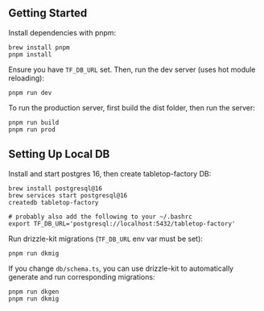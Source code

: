 ## Getting Started

Install dependencies with pnpm:
```
brew install pnpm
pnpm install
```

Ensure you have `TF_DB_URL` set. Then, run the dev server (uses hot module reloading):
```
pnpm run dev
```

To run the production server, first build the dist folder, then run the server:
```
pnpm run build
pnpm run prod
```

## Setting Up Local DB

Install and start postgres 16, then create tabletop-factory DB:
```
brew install postgresql@16
brew services start postgresql@16
createdb tabletop-factory

# probably also add the following to your ~/.bashrc
export TF_DB_URL='postgresql://localhost:5432/tabletop-factory'
```

Run drizzle-kit migrations (`TF_DB_URL` env var must be set):
```
pnpm run dkmig
```

If you change `db/schema.ts`, you can use drizzle-kit to automatically generate and run corresponding migrations:
```
pnpm run dkgen
pnpm run dkmig
```
